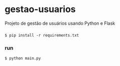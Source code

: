 # gestao-usuarios

Projeto de gestão de usuários usando Python e Flask 

### 
```
$ pip install -r requirements.txt
```

### run
```
$ python main.py
```

